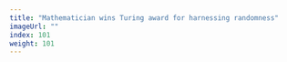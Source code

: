 ```yaml
---
title: "Mathematician wins Turing award for harnessing randomness"
imageUrl: ""
index: 101
weight: 101
---
```

